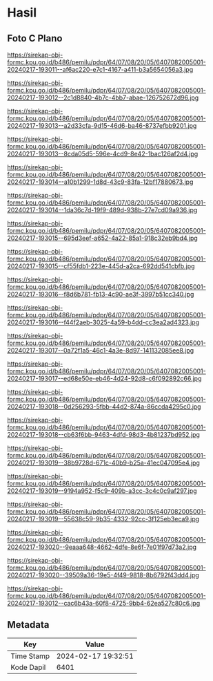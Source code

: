 # Hasil

## Foto C Plano

https://sirekap-obj-formc.kpu.go.id/b486/pemilu/pdpr/64/07/08/20/05/6407082005001-20240217-193011--af6ac220-e7c1-4167-a411-b3a5654056a3.jpg

https://sirekap-obj-formc.kpu.go.id/b486/pemilu/pdpr/64/07/08/20/05/6407082005001-20240217-193012--2c1d8840-4b7c-4bb7-abae-126752672d96.jpg

https://sirekap-obj-formc.kpu.go.id/b486/pemilu/pdpr/64/07/08/20/05/6407082005001-20240217-193013--a2d33cfa-9d15-46d6-ba46-8737efbb9201.jpg

https://sirekap-obj-formc.kpu.go.id/b486/pemilu/pdpr/64/07/08/20/05/6407082005001-20240217-193013--8cda05d5-596e-4cd9-8e42-1bac126af2d4.jpg

https://sirekap-obj-formc.kpu.go.id/b486/pemilu/pdpr/64/07/08/20/05/6407082005001-20240217-193014--a10b1299-1d8d-43c9-83fa-12bf17880673.jpg

https://sirekap-obj-formc.kpu.go.id/b486/pemilu/pdpr/64/07/08/20/05/6407082005001-20240217-193014--1da36c7d-19f9-489d-938b-27e7cd09a936.jpg

https://sirekap-obj-formc.kpu.go.id/b486/pemilu/pdpr/64/07/08/20/05/6407082005001-20240217-193015--695d3eef-a652-4a22-85a1-918c32eb9bd4.jpg

https://sirekap-obj-formc.kpu.go.id/b486/pemilu/pdpr/64/07/08/20/05/6407082005001-20240217-193015--cf55fdb1-223e-445d-a2ca-692dd541cbfb.jpg

https://sirekap-obj-formc.kpu.go.id/b486/pemilu/pdpr/64/07/08/20/05/6407082005001-20240217-193016--f8d6b781-fb13-4c90-ae3f-3997b51cc340.jpg

https://sirekap-obj-formc.kpu.go.id/b486/pemilu/pdpr/64/07/08/20/05/6407082005001-20240217-193016--f44f2aeb-3025-4a59-b4dd-cc3ea2ad4323.jpg

https://sirekap-obj-formc.kpu.go.id/b486/pemilu/pdpr/64/07/08/20/05/6407082005001-20240217-193017--0a72f1a5-46c1-4a3e-8d97-141132085ee8.jpg

https://sirekap-obj-formc.kpu.go.id/b486/pemilu/pdpr/64/07/08/20/05/6407082005001-20240217-193017--ed68e50e-eb46-4d24-92d8-c6f092892c66.jpg

https://sirekap-obj-formc.kpu.go.id/b486/pemilu/pdpr/64/07/08/20/05/6407082005001-20240217-193018--0d256293-5fbb-44d2-874a-86ccda4295c0.jpg

https://sirekap-obj-formc.kpu.go.id/b486/pemilu/pdpr/64/07/08/20/05/6407082005001-20240217-193018--cb63f6bb-9463-4dfd-98d3-4b81237bd952.jpg

https://sirekap-obj-formc.kpu.go.id/b486/pemilu/pdpr/64/07/08/20/05/6407082005001-20240217-193019--38b9728d-671c-40b9-b25a-41ec047095e4.jpg

https://sirekap-obj-formc.kpu.go.id/b486/pemilu/pdpr/64/07/08/20/05/6407082005001-20240217-193019--9194a952-f5c9-409b-a3cc-3c4c0c9af297.jpg

https://sirekap-obj-formc.kpu.go.id/b486/pemilu/pdpr/64/07/08/20/05/6407082005001-20240217-193019--55638c59-9b35-4332-92cc-3f125eb3eca9.jpg

https://sirekap-obj-formc.kpu.go.id/b486/pemilu/pdpr/64/07/08/20/05/6407082005001-20240217-193020--9eaaa648-4662-4dfe-8e6f-7e01f97d73a2.jpg

https://sirekap-obj-formc.kpu.go.id/b486/pemilu/pdpr/64/07/08/20/05/6407082005001-20240217-193020--39509a36-19e5-4f49-9818-8b6792f43dd4.jpg

https://sirekap-obj-formc.kpu.go.id/b486/pemilu/pdpr/64/07/08/20/05/6407082005001-20240217-193012--cac6b43a-60f8-4725-9bb4-62ea527c80c6.jpg


## Metadata

| Key        | Value               |
| ---------- | ------------------- |
| Time Stamp | 2024-02-17 19:32:51 |
| Kode Dapil | 6401                |



